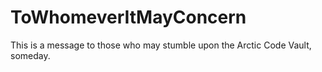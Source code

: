 # ToWhomeverItMayConcern
This is a message to those who may stumble upon the Arctic Code Vault, someday.
